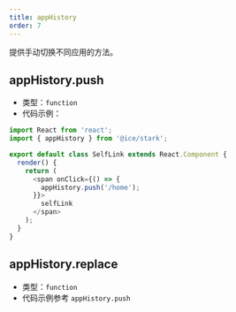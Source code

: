 ```yaml
---
title: appHistory
order: 7
---
```


提供手动切换不同应用的方法。

## appHistory.push

- 类型：`function`
- 代码示例：

```js
import React from 'react';
import { appHistory } from '@ice/stark';

export default class SelfLink extends React.Component {
  render() {
    return (
      <span onClick={() => {
        appHistory.push('/home');
      }}>
        selfLink
      </span>
    );
  }
}
```

## appHistory.replace

- 类型：`function`
- 代码示例参考 `appHistory.push`

